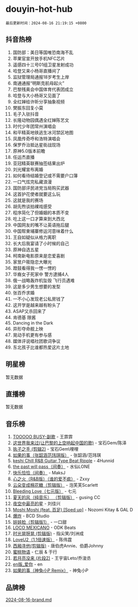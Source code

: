 # douyin-hot-hub

`最后更新时间：2024-08-16 21:19:15 +0800`

## 抖音热榜

1. 国防部：美日等国唯恐南海不乱
1. 苹果官宣开放手机NFC芯片
1. 遥感四十三号01组卫星发射成功
1. 哈登又来小杨哥直播间了
1. 监狱管理局通报18岁考生上岸
1. 南通通报“明斯克航母起火”
1. 巴黎残奥会中国体育代表团成立
1. 哈登与大小杨哥又见面了
1. 全红婵给许昕分享抽象视频
1. 樊振东回复小莫
1. 毛子入驻抖音
1. 长隆动物园偶遇全红婵陈艺文
1. 时代少年团常州演唱会
1. 和平精英地铁逃生冰河禁区地图
1. 凤凰传奇呼和浩特演唱会
1. 保罗乔治抵达星街战现场
1. 原神5.0版本前瞻
1. 任运杰直播
1. 亚冠精英联赛抽签结果出炉
1. 刘光耀宣布离婚
1. 如何看待结婚登记或不需要户口簿
1. 一口气炫完私藏浪漫
1. 国防部评民进党当局购买武器
1. 这首护花使者就要这么玩
1. 这就是我的赛场
1. 胡先煦谈拍裸戏感受
1. 程序简化了但婚姻的本质不变
1. 吃上这一口才算来到大西北
1. 中国网友的嘴不让英语拖后腿
1. 中国帮柬埔寨修运河意味着什么
1. 王自如疑似从格力离职
1. 长大后我宴请了小时候的自己
1. 原神自选五星
1. 柯南新电影原来是恋爱喜剧
1. 家昱户筱隐恋大曝光
1. 蹬鼓看得我一愣一愣的
1. 华裔女子死家中 警方逮捕4人
1. 俄一战略轰炸机坠毁 飞行员遇难
1. 这是多少男生想要的发型
1. 张百乔求婚
1. 一不小心发现老公私房钱了
1. 这开学是越来越有盼头了
1. ASAP又杀回来了
1. 肯德基 限酱
1. Dancing in the Dark
1. 异形夺命舰上映
1. 晃动手机更有参与感
1. 媒体评说唱社团歌词争议
1. 东北孩子比谁都热爱这片土地

## 明星榜

暂无数据

## 直播榜

暂无数据

## 音乐榜

1. [TOOOOO BUSY-副歌](https://sf5-hl-cdn-tos.douyinstatic.com/obj/tos-cn-ve-2774/o0fmjGZetNDjSM5EimFs2QlzBg30YgByJMRQrC) - 王霏霏
1. [这世界我来过(让巴黎的上空响起中国的歌)](https://sf5-hl-cdn-tos.douyinstatic.com/obj/tos-cn-ve-2774/o4wXzBftoUMHKWsiWRwtI9iiGWnO8zjCBxAaAb) - 宝石Gem/陈泽
1. [执子之手 (剪辑2)](https://sf3-cdn-tos.douyinstatic.com/obj/tos-cn-ve-2774/oUoZLQjCc31XzqsBnBQUNgeKtYPBcgbFDwtfcu) - 宝石Gem\哩哩
1. [如果的事（张韶涵范玮琪版）](https://sf5-hl-cdn-tos.douyinstatic.com/obj/tos-cn-ve-2774/owI7MDDyzHddFIDNOFiTf8qYP1fafEiAgmjsCv) - 张韶涵/范玮琪
1. [keshi Chill R&B Guitar Type Beat Ripple](https://sf3-cdn-tos.douyinstatic.com/obj/tos-cn-ve-2774/okQIfmitAB3HpgZQo0YCEFEACcDhQngn0fkFIC) - 4Hunnid
1. [the past will pass（间奏）](https://sf3-cdn-tos.douyinstatic.com/obj/tos-cn-ve-2774/oYi1aFWqIjwzlvAuryrQIMAFSoPpJyicp6BiZ) - 水仙LONE
1. [快乐恰恰（间奏）](https://sf3-cdn-tos.douyinstatic.com/obj/tos-cn-ve-2774/oMesum3HvWQXJxuMFeVYzf54o2QzH5aEBPOCAn) - MaksJ
1. [心之火（R&B版）（谁的爱不疯）](https://sf6-cdn-tos.douyinstatic.com/obj/tos-cn-ve-2774/okemkEDaIBBE3OosftCgMxlFkLQZRw37t36ZQv) - Zxxy
1. [云朵变成棉花糖（剪辑版）](https://sf5-hl-cdn-tos.douyinstatic.com/obj/tos-cn-ve-2774/o8LC84GQLALFfXeyJmh8KE61byVQYMMeAZLfEI) - 泡芙芙Scarlett
1. [Bleeding Love（七元版）](https://sf3-cdn-tos.douyinstatic.com/obj/tos-cn-ve-2774/oEgC9eZFHQ1MfSRnrfkzFp8AayDWqAQMABBgUs) - 七元
1. [夏天的风（纯音乐） （剪辑版）](https://sf6-cdn-tos.douyinstatic.com/obj/tos-cn-ve-2774/oUzLjBZZFQAoNRmGokEeD5zfQCObp6UeFAnTa6) - gusing CC
1. [夜空中最亮的星](https://sf5-hl-cdn-tos.douyinstatic.com/obj/tos-cn-ve-2774/o4IfgGwqqnFeXEMGaS8JBzJAdayAaCeoxqbjCD) - 刘佳兴
1. [Moshi Moshi (feat. 百足) [Sped up]](https://sf5-hl-cdn-tos.douyinstatic.com/obj/tos-cn-ve-2774/ocCPFQcXJLeroaIdQLIGAoeeYM3OAUYGDguHXz) - Nozomi Kitay & GAL D
1. [爆炸](https://sf5-hl-cdn-tos.douyinstatic.com/obj/tos-cn-ve-2774/4abeb6e3794342cf9e7ce20282badd15) - BCD Studio
1. [娃娃脸（剪辑版1）](https://sf5-hl-cdn-tos.douyinstatic.com/obj/tos-cn-ve-2774/oIimSCgQoNUePTAZ1Ba7TeADY4KetGYsVFeaaB) - 一口甜
1. [LOCO MEXICANO](https://sf5-hl-cdn-tos.douyinstatic.com/obj/tos-cn-ve-2774/owxVoxJorA4ILBfsMAjU6t7O1xW9w0tS7EYzh6) - ODK Beats
1. [时光晃呀晃 (剪辑版)](https://sf5-hl-cdn-tos.douyinstatic.com/obj/tos-cn-ve-2774/o8ACeQem3gwI1x3GIYGAfKG0LJebKFRJDwRwyW) - 指尖笑/刘洲成
1. [LoveU2（1.1倍速版）](https://sf5-hl-cdn-tos.douyinstatic.com/obj/tos-cn-ve-2774/oQMeDffLaEmgMwgCOEMAFCI6INzoFPgWdD0rsa) - 陈伟霆
1. [西厢寻他(剪辑版)](https://sf3-cdn-tos.douyinstatic.com/obj/tos-cn-ve-2774/oUsAVfAQKlRNxEv5qxvIB8o5qmIWUcXbzJKJhw) - 唐伯虎Annie、伯爵Johnny
1. [蜜桃物语](https://sf5-hl-cdn-tos.douyinstatic.com/obj/tos-cn-ve-2774/oIhOSCZtIACtYU4XQkngiW9kCBfVD1Fz9IYeqL) - 仁辰 & 于行
1. [若月亮没来 (片段2)](https://sf3-cdn-tos.douyinstatic.com/obj/tos-cn-ve-2774/ocQavLLjkCOeDxGyYeIMGgNAIwJ0QXE1Ve3Fzv) - 王宇宙Leto/乔浚丞
1. [en版_爱你](https://sf5-hl-cdn-tos.douyinstatic.com/obj/tos-cn-ve-2774/oEDn5OQWGwJcMoiXFPLTgUzBICetMfDgIfAjaa) - en
1. [如果的事（神兔小P Remix）](https://sf6-cdn-tos.douyinstatic.com/obj/tos-cn-ve-2774/okHtAffz3g4ZB0BMQn9iC9BC6AciI3xCmgQTqt) - 神兔小P

## 品牌榜

[2024-08-16-brand.md](2024-08-16-brand.md)

